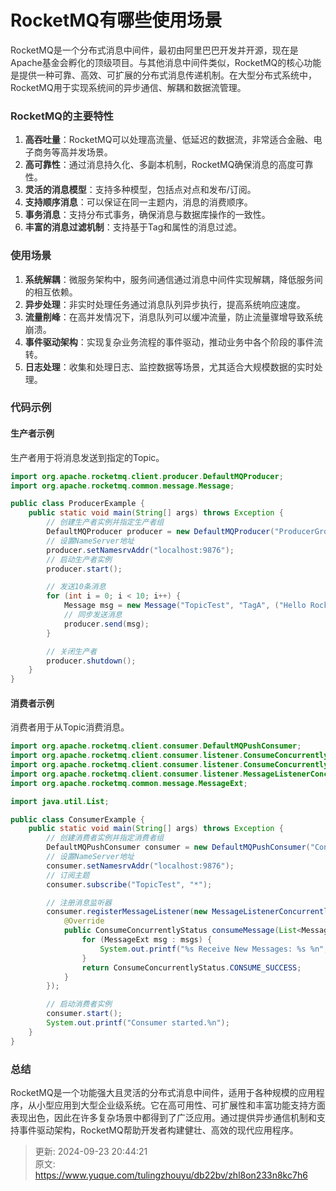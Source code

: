 # RocketMQ有哪些使用场景

<font style="color:rgba(0, 0, 0, 0.82);">RocketMQ是一个分布式消息中间件，最初由阿里巴巴开发并开源，现在是Apache基金会孵化的顶级项目。与其他消息中间件类似，RocketMQ的核心功能是提供一种可靠、高效、可扩展的分布式消息传递机制。在大型分布式系统中，RocketMQ用于实现系统间的异步通信、解耦和数据流管理。</font>

### <font style="color:rgba(0, 0, 0, 0.82);">RocketMQ的主要特性</font>
1. **<font style="color:rgba(0, 0, 0, 0.82);">高吞吐量</font>**<font style="color:rgba(0, 0, 0, 0.82);">：RocketMQ可以处理高流量、低延迟的数据流，非常适合金融、电子商务等高并发场景。</font>
2. **<font style="color:rgba(0, 0, 0, 0.82);">高可靠性</font>**<font style="color:rgba(0, 0, 0, 0.82);">：通过消息持久化、多副本机制，RocketMQ确保消息的高度可靠性。</font>
3. **<font style="color:rgba(0, 0, 0, 0.82);">灵活的消息模型</font>**<font style="color:rgba(0, 0, 0, 0.82);">：支持多种模型，包括点对点和发布/订阅。</font>
4. **<font style="color:rgba(0, 0, 0, 0.82);">支持顺序消息</font>**<font style="color:rgba(0, 0, 0, 0.82);">：可以保证在同一主题内，消息的消费顺序。</font>
5. **<font style="color:rgba(0, 0, 0, 0.82);">事务消息</font>**<font style="color:rgba(0, 0, 0, 0.82);">：支持分布式事务，确保消息与数据库操作的一致性。</font>
6. **<font style="color:rgba(0, 0, 0, 0.82);">丰富的消息过滤机制</font>**<font style="color:rgba(0, 0, 0, 0.82);">：支持基于Tag和属性的消息过滤。</font>

### <font style="color:rgba(0, 0, 0, 0.82);">使用场景</font>
1. **<font style="color:rgba(0, 0, 0, 0.82);">系统解耦</font>**<font style="color:rgba(0, 0, 0, 0.82);">：微服务架构中，服务间通信通过消息中间件实现解耦，降低服务间的相互依赖。</font>
2. **<font style="color:rgba(0, 0, 0, 0.82);">异步处理</font>**<font style="color:rgba(0, 0, 0, 0.82);">：非实时处理任务通过消息队列异步执行，提高系统响应速度。</font>
3. **<font style="color:rgba(0, 0, 0, 0.82);">流量削峰</font>**<font style="color:rgba(0, 0, 0, 0.82);">：在高并发情况下，消息队列可以缓冲流量，防止流量骤增导致系统崩溃。</font>
4. **<font style="color:rgba(0, 0, 0, 0.82);">事件驱动架构</font>**<font style="color:rgba(0, 0, 0, 0.82);">：实现复杂业务流程的事件驱动，推动业务中各个阶段的事件流转。</font>
5. **<font style="color:rgba(0, 0, 0, 0.82);">日志处理</font>**<font style="color:rgba(0, 0, 0, 0.82);">：收集和处理日志、监控数据等场景，尤其适合大规模数据的实时处理。</font>

### <font style="color:rgba(0, 0, 0, 0.82);">代码示例</font>
#### <font style="color:rgba(0, 0, 0, 0.82);">生产者示例</font>
<font style="color:rgba(0, 0, 0, 0.82);">生产者用于将消息发送到指定的Topic。</font>

```java
import org.apache.rocketmq.client.producer.DefaultMQProducer;  
import org.apache.rocketmq.common.message.Message;  

public class ProducerExample {  
    public static void main(String[] args) throws Exception {  
        // 创建生产者实例并指定生产者组  
        DefaultMQProducer producer = new DefaultMQProducer("ProducerGroupName");  
        // 设置NameServer地址  
        producer.setNamesrvAddr("localhost:9876");  
        // 启动生产者实例  
        producer.start();  

        // 发送10条消息  
        for (int i = 0; i < 10; i++) {  
            Message msg = new Message("TopicTest", "TagA", ("Hello RocketMQ " + i).getBytes());  
            // 同步发送消息  
            producer.send(msg);  
        }  

        // 关闭生产者  
        producer.shutdown();  
    }  
}
```

#### <font style="color:rgba(0, 0, 0, 0.82);">消费者示例</font>
<font style="color:rgba(0, 0, 0, 0.82);">消费者用于从Topic消费消息。</font>

```java
import org.apache.rocketmq.client.consumer.DefaultMQPushConsumer;  
import org.apache.rocketmq.client.consumer.listener.ConsumeConcurrentlyContext;  
import org.apache.rocketmq.client.consumer.listener.ConsumeConcurrentlyStatus;  
import org.apache.rocketmq.client.consumer.listener.MessageListenerConcurrently;  
import org.apache.rocketmq.common.message.MessageExt;  

import java.util.List;  

public class ConsumerExample {  
    public static void main(String[] args) throws Exception {  
        // 创建消费者实例并指定消费者组  
        DefaultMQPushConsumer consumer = new DefaultMQPushConsumer("ConsumerGroupName");  
        // 设置NameServer地址  
        consumer.setNamesrvAddr("localhost:9876");  
        // 订阅主题  
        consumer.subscribe("TopicTest", "*");  

        // 注册消息监听器  
        consumer.registerMessageListener(new MessageListenerConcurrently() {  
            @Override  
            public ConsumeConcurrentlyStatus consumeMessage(List<MessageExt> msgs, ConsumeConcurrentlyContext context) {  
                for (MessageExt msg : msgs) {  
                    System.out.printf("%s Receive New Messages: %s %n", Thread.currentThread().getName(), new String(msg.getBody()));  
                }  
                return ConsumeConcurrentlyStatus.CONSUME_SUCCESS;  
            }  
        });  

        // 启动消费者实例  
        consumer.start();  
        System.out.printf("Consumer started.%n");  
    }  
}
```

### <font style="color:rgba(0, 0, 0, 0.82);">总结</font>
<font style="color:rgba(0, 0, 0, 0.82);">RocketMQ是一个功能强大且灵活的分布式消息中间件，适用于各种规模的应用程序，从小型应用到大型企业级系统。它在高可用性、可扩展性和丰富功能支持方面表现出色，因此在许多复杂场景中都得到了广泛应用。通过提供异步通信机制和支持事件驱动架构，RocketMQ帮助开发者构建健壮、高效的现代应用程序。</font>



> 更新: 2024-09-23 20:44:21  
> 原文: <https://www.yuque.com/tulingzhouyu/db22bv/zhl8on233n8kc7h6>